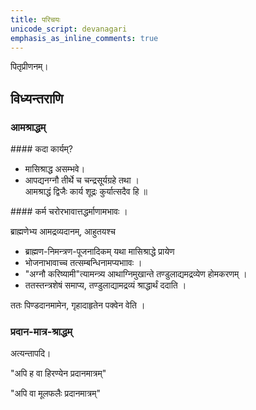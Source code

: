 ```yaml
---
title: परिचयः
unicode_script: devanagari
emphasis_as_inline_comments: true
---
```


पितृप्रीणनम्।

## विध्यन्तराणि
### आमश्राद्धम्

##‌## कदा कार्यम्?

- मासिश्राद्ध असम्भवे।
- आपद्यनग्नौ तीर्थे च चन्द्रसूर्यग्रहे तथा ।  
आमश्राद्धं द्विजैः कार्य शूद्रः कुर्यात्सदैव हि ॥

####‌ कर्म
चरोरभावात्तद्धर्माणामभावः ।

ब्राह्मणेभ्य आमद्रव्यदानम्, आहुतयश्च

- ब्राह्मण-निमन्त्रण-पूजनादिकम् यथा मासिश्राद्धे प्रायेण
- भोजनाभावाच्च तत्सम्बन्धिनामप्यभाावः ।
- "अग्नौ करिष्यामी"त्यामन्त्र्य आथाग्निमुखान्ते तण्डुलाद्यमद्रव्येण होमकरणम् ।
- ततस्तन्त्रशेषं समाप्य, तण्डुलाद्यामद्रव्यं श्राद्धार्थं ददाति ।

ततः पिण्डदानमामेन, गृहादाहृतेन पक्वेन वेति ।

### प्रदान-मात्र-श्राद्धम्

अत्यन्तापदि।

"अपि ह वा हिरण्येन प्रदानमात्रम्"

"अपि वा मूलफलैः प्रदानमात्रम्"

